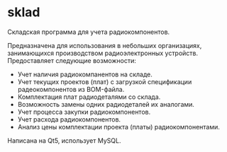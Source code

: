 # sklad
Складская программа для учета радиокомпонентов.

Предназначена для использования в небольших организациях, занимающихся производством радиоэлектронных устройств. Предоставляет следующие возможности:

- Учет наличия радиокомпанентов на складе.
- Учет текущих проектов (плат) с загрузкой спецификации радеокомпонентов из BOM-файла.
- Комплектация плат радиодеталями со склада.
- Возможность замены одних радиодеталей их аналогами.
- Учет процесса закупки радиокомпонентов.
- Учет расхода радиокомпонентов.
- Анализ цены комплектации проекта (платы) радиокомпонентами.

Написана на Qt5, использует MySQL.
